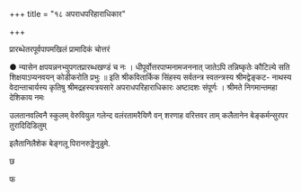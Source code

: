 +++
title = "१८ अपराधपरिहाराधिकार"

+++




प्रारब्धेतरपूर्वपापमखिलं प्रामादिकं चोत्तरं 

● न्यासेन क्षपयन्ननभ्युपगतप्रारब्धखण्डं च नः । धीपूर्वोत्तरपाप्मनामजननात् जातेऽपि तन्निष्कृतेः कौटिल्ये सति शिक्षयाऽप्यनवयन् कोडीकरोति प्रभुः ॥ इति श्रीकवितार्किक सिंहस्य सर्वतन्त्र स्वतन्त्रस्य श्रीमद्वेङ्कट- नाथस्य वेदान्ताचार्यस्य कृतिषु श्रीमद्रहस्यत्रयसारे अपराधपरिहाराधिकारः अष्टादशः संपूर्णः । श्रीमते निगमान्तमहा देशिकाय नमः 

उलतानवल्विनै स्कुलम् वेरुवियुल गलेन्द वलंरतामरैयिणै वन् शरणाह वरित्तवर ताम् कलैतानेन बेङ्कर्मन्सुरपर तुरादिदिडिलुम् 

इलैतानिलैशेक बेङ्गलू पिरानरुड्डेनुडुमे. 

छ 

फ 

